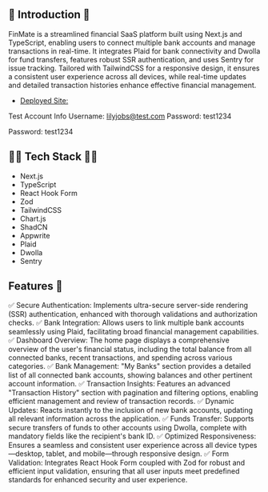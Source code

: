 
## 📘 Introduction 📘

FinMate is a streamlined financial SaaS platform built using Next.js and TypeScript, enabling users to connect multiple bank accounts and manage transactions in real-time. It integrates Plaid for bank connectivity and Dwolla for fund transfers, features robust SSR authentication, and uses Sentry for issue tracking. Tailored with TailwindCSS for a responsive design, it ensures a consistent user experience across all devices, while real-time updates and detailed transaction histories enhance effective financial management.

- [Deployed Site:](https://finmate-sigma.vercel.app/sign-in)

Test Account Info
Username: lilyjobs@test.com
Password: test1234

Password: test1234

## 👩‍💻 Tech Stack 👩‍💻
- Next.js
- TypeScript
- React Hook Form
- Zod
- TailwindCSS
- Chart.js
- ShadCN
- Appwrite
- Plaid
- Dwolla
- Sentry

## Features 🔋
✅ Secure Authentication: Implements ultra-secure server-side rendering (SSR) authentication, enhanced with thorough validations and authorization checks.
✅ Bank Integration: Allows users to link multiple bank accounts seamlessly using Plaid, facilitating broad financial management capabilities.
✅ Dashboard Overview: The home page displays a comprehensive overview of the user's financial status, including the total balance from all connected banks, recent transactions, and spending across various categories.
✅ Bank Management: "My Banks" section provides a detailed list of all connected bank accounts, showing balances and other pertinent account information.
✅ Transaction Insights: Features an advanced "Transaction History" section with pagination and filtering options, enabling efficient management and review of transaction records.
✅ Dynamic Updates: Reacts instantly to the inclusion of new bank accounts, updating all relevant information across the application.
✅ Funds Transfer: Supports secure transfers of funds to other accounts using Dwolla, complete with mandatory fields like the recipient's bank ID.
✅ Optimized Responsiveness: Ensures a seamless and consistent user experience across all device types—desktop, tablet, and mobile—through responsive design.
✅ Form Validation: Integrates React Hook Form coupled with Zod for robust and efficient input validation, ensuring that all user inputs meet predefined standards for enhanced security and user experience.

